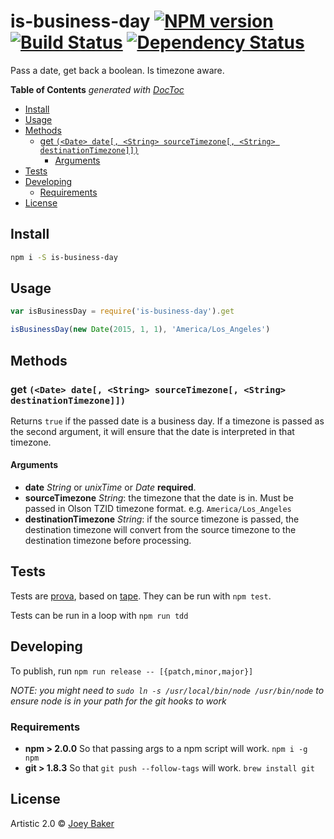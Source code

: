 # is-business-day [![NPM version][npm-image]][npm-url] [![Build Status][travis-image]][travis-url] [![Dependency Status][daviddm-url]][daviddm-image]

Pass a date, get back a boolean. Is timezone aware.

<!-- START doctoc generated TOC please keep comment here to allow auto update -->
<!-- DON'T EDIT THIS SECTION, INSTEAD RE-RUN doctoc TO UPDATE -->
**Table of Contents**  *generated with [DocToc](http://doctoc.herokuapp.com/)*

- [Install](#install)
- [Usage](#usage)
- [Methods](#methods)
  - [get `(<Date> date[, <String> sourceTimezone[, <String> destinationTimezone]])`](#get-date-date-string-sourcetimezone-string-destinationtimezone)
    - [Arguments](#arguments)
- [Tests](#tests)
- [Developing](#developing)
  - [Requirements](#requirements)
- [License](#license)

<!-- END doctoc generated TOC please keep comment here to allow auto update -->

## Install

```sh
npm i -S is-business-day
```


## Usage

```js
var isBusinessDay = require('is-business-day').get

isBusinessDay(new Date(2015, 1, 1), 'America/Los_Angeles')
```

## Methods
### get `(<Date> date[, <String> sourceTimezone[, <String> destinationTimezone]])`
Returns `true` if the passed date is a business day. If a timezone is passed as the second argument, it will ensure that the date is interpreted in that timezone.

#### Arguments
* **date** _String_ or _unixTime_ or _Date_ **required**.
* **sourceTimezone** _String_: the timezone that the date is in. Must be passed in Olson TZID timezone format. e.g. `America/Los_Angeles`
* **destinationTimezone** _String_: if the source timezone is passed, the destination timezone will convert from the source timezone to the destination timezone before processing.

## Tests
Tests are [prova](https://github.com/azer/prova), based on [tape](https://github.com/substack/tape). They can be run with `npm test`.

Tests can be run in a loop with `npm run tdd`

## Developing
To publish, run `npm run release -- [{patch,minor,major}]`

_NOTE: you might need to `sudo ln -s /usr/local/bin/node /usr/bin/node` to ensure node is in your path for the git hooks to work_

### Requirements
* **npm > 2.0.0** So that passing args to a npm script will work. `npm i -g npm`
* **git > 1.8.3** So that `git push --follow-tags` will work. `brew install git`

## License

Artistic 2.0 © [Joey Baker](https://byjoeybaker.com)


[npm-url]: https://npmjs.org/package/is-business-day
[npm-image]: https://badge.fury.io/js/is-business-day.svg
[travis-url]: https://travis-ci.org/joeybaker/is-business-day
[travis-image]: https://travis-ci.org/joeybaker/is-business-day.svg?branch=master
[daviddm-url]: https://david-dm.org/joeybaker/is-business-day.svg?theme=shields.io
[daviddm-image]: https://david-dm.org/joeybaker/is-business-day
